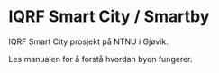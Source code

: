 # IQRF Smart City / Smartby
IQRF Smart City prosjekt på NTNU i Gjøvik.

Les manualen for å forstå hvordan byen fungerer.

